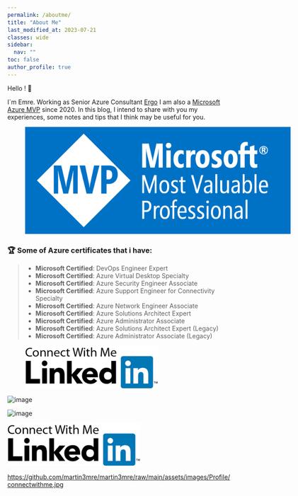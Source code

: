 ```yaml
---
permalink: /aboutme/
title: "About Me"
last_modified_at: 2023-07-21
classes: wide
sidebar:
  nav: ""
toc: false
author_profile: true
---
```


Hello ! 👋

I`m Emre. Working as Senior Azure Consultant [Ergo](https://www.ergogroup.ie/)
I am also a [Microsoft Azure MVP](https://mvp.microsoft.com/en-us/PublicProfile/5003961?fullName=Emre%20MARTIN) since 2020.
In this blog, I intend to share with you my experiences, some notes and tips that I think may be useful for you.

<figure style="width: 600px">
  <img src="/assets/images/Microsoft_MVP.png" alt="">
  <figcaption></figcaption>
</figure> 

### 🏆 Some of Azure certificates that i have:

>* **Microsoft Certified**: DevOps Engineer Expert
>* **Microsoft Certified**: Azure Virtual Desktop Specialty
>* **Microsoft Certified**: Azure Security Engineer Associate
>* **Microsoft Certified**: Azure Support Engineer for Connectivity Specialty
> * **Microsoft Certified**: Azure Network Engineer Associate
> * **Microsoft Certified**: Azure Solutions Architect Expert
> * **Microsoft Certified**: Azure Administrator Associate
>* **Microsoft Certified**: Azure Solutions Architect Expert (Legacy)
>* **Microsoft Certified**: Azure Administrator Associate (Legacy)

<figure style="width: 600px">
  <img src="/assets/images/Profile/connectwithme.jpg" alt="">
  <figcaption></figcaption>
</figure>

![image](https://github.com/martin3mre/martin3mre/assets/139574902/f68e23c8-888e-41c7-adb0-ad6b51ce77c6)

![image](https://github.com/martin3mre/martin3mre/assets/139574902/c15914c9-2a52-41ca-8459-451c3726113a)

<a href="https://www.linkedin.com/in/martinemre/"><img src="/assets/images/Profile/connectwithme.jpg"></a>

https://github.com/martin3mre/martin3mre/raw/main/assets/images/Profile/connectwithme.jpg

 
